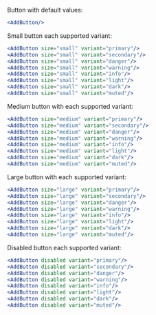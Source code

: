 Button with default values:

```jsx
<AddButton/>
```

Small button each supported variant:

```jsx
<AddButton size="small" variant="primary"/>
<AddButton size="small" variant="secondary"/>
<AddButton size="small" variant="danger"/>
<AddButton size="small" variant="warning"/>
<AddButton size="small" variant="info"/>
<AddButton size="small" variant="light"/>
<AddButton size="small" variant="dark"/>
<AddButton size="small" variant="muted"/>
```

Medium button with each supported variant:

```jsx
<AddButton size="medium" variant="primary"/>
<AddButton size="medium" variant="secondary"/>
<AddButton size="medium" variant="danger"/>
<AddButton size="medium" variant="warning"/>
<AddButton size="medium" variant="info"/>
<AddButton size="medium" variant="light"/>
<AddButton size="medium" variant="dark"/>
<AddButton size="medium" variant="muted"/>
```

Large button with each supported variant:

```jsx
<AddButton size="large" variant="primary"/>
<AddButton size="large" variant="secondary"/>
<AddButton size="large" variant="danger"/>
<AddButton size="large" variant="warning"/>
<AddButton size="large" variant="info"/>
<AddButton size="large" variant="light"/>
<AddButton size="large" variant="dark"/>
<AddButton size="large" variant="muted"/>
```
Disabled button each supported variant:

```jsx
<AddButton disabled variant="primary"/>
<AddButton disabled variant="secondary"/>
<AddButton disabled variant="danger"/>
<AddButton disabled variant="warning"/>
<AddButton disabled variant="info"/>
<AddButton disabled variant="light"/>
<AddButton disabled variant="dark"/>
<AddButton disabled variant="muted"/>
```

